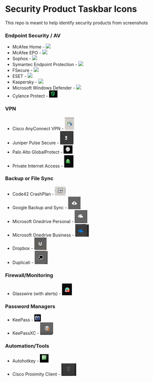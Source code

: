 # Security Product Taskbar Icons

This repo is meant to help identify security products from screenshots


### Endpoint Security / AV

- McAfee Home - ![](/images/mcafee_home.png)
- McAfee EPO - ![](/images/mcafee_enterprise.png)
- Sophos - ![](/images/sophos.png)
- Symantec Endpoint Protection - ![](/images/sep.png)
- FSecure - ![](/images/fsecure.png)
- ESET - ![](/images/eset.png)
- Kaspersky - ![](/images/kaspersky.png)
- Microsoft Windows Defender - ![](/images/win_defender.png)
- Cylance Protect - ![](/images/cylance-protect.png)

### VPN

- Cisco AnyConnect VPN - ![](/images/Cisco_VPN.jpg)
- Juniper Pulse Secure - ![](/images/pulse-vpn-disconnected.png)
- Palo Alto GlobalProtect - ![](/images/vpn-palo-alto-globalprotect.png)
- Private Internet Access - ![](/images/VPN-Private-Internet-Access-Connected.png)

### Backup or File Sync

- Code42 CrashPlan - ![](/images/Code42_CrashPlan_Backup.jpg)
- Google Backup and Sync - ![](/images/google-backup-and-sync.png)
- Microsoft Onedrive Personal - ![](/images/onedrive.png)
- Microsoft Onedrive Business - ![](/images/onedrive-biz.png)
- Dropbox - ![](/images/dropbox.png)
- Duplicati - ![](/images/duplicati.png)

### Firewall/Monitoring
- Glasswire (with alerts) - ![](/images/Glasswire-with-alerts.png)

### Password Managers
- KeePass	- ![](/images/keepass.png)							
- KeePassXC - ![](/images/KeePassXC.png)
### Automation/Tools
- Autohotkey - ![](/images/autohotkey.png)
- Cisco Proximity Client - ![](/images/cisco-proximity-screen-sharing.png)

###
